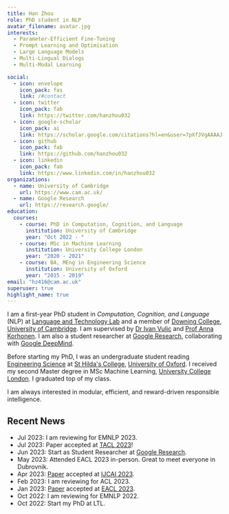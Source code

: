 ```yaml
---
title: Han Zhou
role: PhD student in NLP
avatar_filename: avatar.jpg
interests:
  - Parameter-Efficient Fine-Tuning
  - Prompt Learning and Optimisation
  - Large Language Models
  - Multi-Lingual Dialogs 
  - Multi-Modal Learning

social:
  - icon: envelope
    icon_pack: fas
    link: /#contact
  - icon: twitter
    icon_pack: fab
    link: https://twitter.com/hanzhou032
  - icon: google-scholar
    icon_pack: ai
    link: https://scholar.google.com/citations?hl=en&user=7pXfJVgAAAAJ
  - icon: github
    icon_pack: fab
    link: https://github.com/hanzhou032
  - icon: linkedin
    icon_pack: fab
    link: https://www.linkedin.com/in/hanzhou032
organizations:
  - name: University of Cambridge
    url: https://www.cam.ac.uk/
  - name: Google Research
    url: https://research.google/
education:
  courses:
    - course: PhD in Computation, Cognition, and Language
      institution: University of Cambridge
      year: "Oct 2022 - "
    - course: MSc in Machine Learning
      institution: University College London
      year: "2020 - 2021"
    - course: BA, MEng in Engineering Science
      institution: University of Oxford
      year: "2015 - 2019"
email: "hz416@cam.ac.uk"
superuser: true
highlight_name: true
---
```

I am a first-year PhD student in *Computation, Cognition, and Language* (NLP) at [Language and Technology Lab](https://ltl.mmll.cam.ac.uk/) and a member of [Downing College](https://www.dow.cam.ac.uk/), [University of Cambridge](https://www.cam.ac.uk/). I am supervised by [Dr Ivan Vulic](https://sites.google.com/site/ivanvulic/) and [Prof Anna Korhonen](https://sites.google.com/site/annakorhonen/). I am also a student researcher at [Google Research](https://research.google/), collaborating with [Google DeepMind](https://deepmind.com/).

Before starting my PhD, I was an undergraduate student reading [Engineering Science](https://eng.ox.ac.uk/) at [St Hilda's College](https://www.st-hildas.ox.ac.uk/), [University of Oxford](https://www.ox.ac.uk/). I received my second Master degree in MSc Machine Learning, [University College London](https://www.ucl.ac.uk/). I graduated top of my class.

I am always interested in modular, efficient, and reward-driven responsible intelligence. 

## Recent News
  - Jul 2023: I am reviewing for EMNLP 2023.
  - Jul 2023: Paper accepted at [TACL 2023](https://transacl.org/index.php/tacl)!
  - Jun 2023: Start as Student Researcher at [Google Research](https://research.google/).
  - May 2023: Attended EACL 2023 in-person. Great to meet everyone in Dubrovnik.
  - Apr 2023: [Paper](https://arxiv.org/abs/2211.06993) accepted at [IJCAI 2023](https://ijcai-23.org/).
  - Feb 2023: I am reviewing for ACL 2023.
  - Jan 2023: [Paper](https://aclanthology.org/2023.findings-eacl.73) accepted at [EACL 2023](https://2023.eacl.org/).
  - Oct 2022: I am reviewing for EMNLP 2022.
  - Oct 2022: Start my PhD at LTL.

